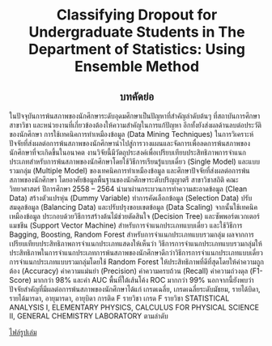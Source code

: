 <h1 align="center">Classifying Dropout for Undergraduate Students in The Department of Statistics:
Using Ensemble Method
</h2>


<h2 align="center"> <B> บทคัดย่อ </B></h2>


ในปัจจุบันการพ้นสภาพของนักศึกษาระดับอุดมศึกษาเป็นปัญหาที่สำคัญลำดับต้นๆ ที่สถาบันการศึกษา สาขาวิชา และหน่วยงานที่เกี่ยวข้องต้องให้ความสำคัญในการแก้ปัญหา อีกทั้งยังส่งผลด้านลบต่อประวัติของนักศึกษา การใช้เทคนิคการทำเหมืองข้อมูล (Data Mining Techniques) ในการวิเคราะห์ปัจจัยที่ส่งผลต่อการพ้นสภาพของนักศึกษานำไปสู่การวางแผนและจัดการเพื่อลดการพ้นสภาพของนักศึกษาที่จะเกิดขึ้นในอนาคต งานวิจัยนี้มีวัตถุประสงค์เพื่อเปรียบเทียบประสิทธิภาพการจำแนกประเภทสำหรับการพ้นสภาพของนักศึกษาโดยใช้วิธีการเรียนรู้แบบเดี่ยว (Single Model) และแบบรวมกลุ่ม (Multiple Model) ของเทคนิคการทำเหมืองข้อมูล และศึกษาปัจจัยที่ส่งผลต่อการพ้นสภาพของนักศึกษา โดยอาศัยข้อมูลพื้นฐานของนักศึกษาระดับปริญญาตรี สาขาวิชาสถิติ คณะวิทยาศาสตร์ ปีการศึกษา 2558 – 2564 นำมาผ่านกระบวนการทำความสะอาดข้อมูล (Clean Data) สร้างตัวแปรหุ่น (Dummy Variable) ทำการคัดเลือกข้อมูล (Selection Data) ปรับสมดุลข้อมูล (Balancing Data) และปรับปรุงขอบเขตข้อมูล (Data Scaling) จากนั้นใช้เทคนิคเหมืองข้อมูล ประกอบด้วยวิธีการสร้างต้นไม้ช่วยตัดสินใจ (Decision Tree) และซัพพอร์ตเวกเตอร์แมชชีน (Support Vector Machine) สำหรับการจำแนกประเภทแบบเดี่ยว และใช้วิธีการ Bagging, Boosting, Random Forest สำหรับการจำแนกประเภทแบบรวมกลุ่ม ผลจากการเปรียบเทียบประสิทธิภาพการจำแนกประเภทแสดงให้เห็นว่า วิธีการการจำแนกประเภทแบบรวมกลุ่มให้ประสิทธิภาพในการจำแนกประเภทการพ้นสภาพของนักศึกษาดีกว่าวิธีการการจำแนกประเภทแบบเดี่ยว การจำแนกประเภทแบบรวมกลุ่มโดยใช้ Random Forest ให้ประสิทธิภาพที่ดีที่สุดโดยให้ค่าความถูกต้อง (Accuracy) ค่าความแม่นยำ (Precision) ค่าความครบถ้วน (Recall) ค่าความถ่วงดุล (F1-Score) มากกว่า 98% และค่า AUC พื้นที่ใต้เส้นโค้ง ROC มากกว่า 99%  นอกจากนี้ยังพบว่าปัจจัยสำคัญที่มีผลต่อการพ้นสภาพของนักศึกษาได้แก่ เกรดเฉลี่ย, เกรดเฉลี่ยระดับมัธยม, รายได้บิดา, รายได้มารดา, อายุมารดา, อายุบิดา การติด F รายวิชา เกรด F รายวิชา STATISTICAL ANALYSIS I, ELEMENTARY PHYSICS, CALCULUS FOR PHYSICAL SCIENCE II, GENERAL CHEMISTRY LABORATORY ตามลำดับ


[ไฟล์รูปเล่ม](https://github.com/siripat31140/Portfolio/blob/main/Classifying%20Dropout%20for%20Undergraduate%20Students/%E0%B8%A3%E0%B8%B9%E0%B8%9B%E0%B9%80%E0%B8%A5%E0%B9%88%E0%B8%A1.pdf)
